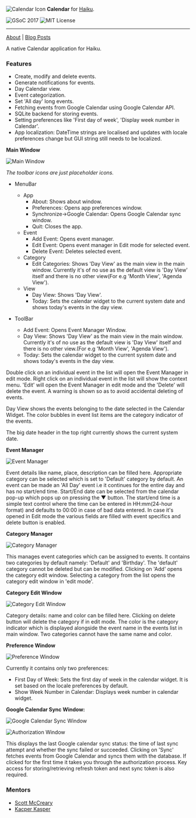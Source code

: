 ![Calendar Icon](images/calendar_icon_64.png)
**Calendar**
for [Haiku](https://www.haiku-os.org/).

![GSoC 2017](https://img.shields.io/badge/GSoC-2017-green.svg)
![MIT License](https://img.shields.io/github/license/mashape/apistatus.svg)

***

[About](https://www.haiku-os.org/blog/akshayagarwal007/2017-05-08_gsoc_2017_calendar_application/) | [Blog Posts](https://www.haiku-os.org/blog/akshayagarwal007/)

A native Calendar application for Haiku.

### Features

* Create, modify and delete events.
* Generate notifications for events.
* Day Calendar view.
* Event categorization.
* Set 'All day' long events.
* Fetching events from Google Calendar using Google Calendar API.
* SQLite backend for storing events.
* Setting preferences like 'First day of week',
'Display week number in Calendar'.
* App localization: DateTime strings are localised and updates with
locale preferences change but GUI string still needs to be localized.

**Main Window**

![Main Window](images/main_window_1.png)

*The toolbar icons are just placeholder icons.*

* MenuBar
    * App
      * About: Shows about window.
      * Preferences: Opens app preferences window. 
      * Synchronize->Google Calendar: Opens Google Calendar sync window.
      * Quit: Closes the app.
    * Event
      * Add Event: Opens event manager.
      * Edit Event: Opens event manager in Edit mode for selected event.
      * Delete Event: Deletes selected event.
    * Category
      * Edit Categories: Shows 'Day View' as the main view in the main window.
      Currently it's of no use as the default view is 'Day View' itself and
      there is no other view(For e.g 'Month View', 'Agenda View').
    * View
      * Day View: Shows 'Day View'.
      * Today: Sets the calendar widget to the current system date and shows
      today's events in the day view. 
     
* ToolBar
  * Add Event: Opens Event Manager Window.
  * Day View: Shows 'Day View' as the main view in the main window. Currently
  it's of no use as the default view is 'Day View' itself and there is no other
  view.(For e.g 'Month View', 'Agenda View').
  * Today: Sets the calendar widget to the current system date and shows
  today's events in the day view. 


Double click on an individual event in the list will open the Event Manager in
edit mode. Right click on an individual event in the list will show the context
menu. 'Edit' will open the Event Manager in edit mode and the 'Delete' will
delete the event. A warning is shown so as to avoid accidental deleting of
events.

Day View shows the events belonging to the date selected in the Calendar Widget.
The color bubbles in event list items are the category indicator of the events.  

The big date header in the top right currently shows the current system date.

**Event Manager**

![Event Manager](images/event_manager_3.png)

Event details like name, place, description can be filled here. Appropriate
category can be selected which is set to 'Default' category by default. An event
can be made an 'All Day' event i.e it continues for the entire day and has no
start/end time. Start/End date can be selected from the calendar pop-up which
pops up on pressing the ▼ button. The start/end time is a simple text control
where the time can be entered in HH:mm(24-hour format) and defaults to 00:00 in
case of bad data entered. In case it's opened in Edit mode the various fields
are filled with event specifics and delete button is enabled.

**Category Manager**

![Category Manager](images/category_manager_2.png)

This manages event categories which can be assigned to events. It contains two
categories by default namely: 'Default' and 'Birthday'. The 'default' category
cannot be deleted but can be modified. Clicking on 'Add' opens the category edit
window. Selecting a category from the list opens the category edit window in
'edit mode'.

**Category Edit Window**

![Category Edit Window](images/category_edit.png)

Category details: name and color can be filled here. Clicking on delete button
will delete the category if in edit mode. The color is the category indicator
which is displayed alongside the event name in the events list in main window.
Two categories cannot have the same name and color.

**Preference Window**

![Preference Window](images/preference_window.png)

Currently it contains only two preferences:
* First Day of Week: Sets the first day of week in the calendar widget. It is
set based on the locale preferences by default.
* Show Week Number in Calendar: Displays week number in calendar widget.

**Google Calendar Sync Window:**

![Google Calendar Sync Window](images/sync_window.png)

![Authorization Window](images/authorization_window.png)

This displays the last Google calendar sync status: the time of last sync
attempt and whether the sync failed or succeeded. Clicking on 'Sync' fetches
events from Google Calendar and syncs them with the database. If clicked for the
first time it takes you through the authorization process. Key access for
storing/retrieving refresh token and next sync token is also required.
 
### Mentors

* [Scott McCreary](https://github.com/scottmc)
* [Kacper Kasper](https://github.com/KapiX)

